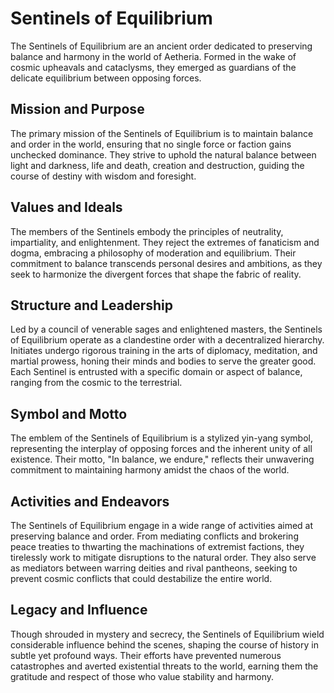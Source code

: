 # Sentinels of Equilibrium

The Sentinels of Equilibrium are an ancient order dedicated to preserving balance and harmony in the world of Aetheria. Formed in the wake of cosmic upheavals and cataclysms, they emerged as guardians of the delicate equilibrium between opposing forces.

## Mission and Purpose

The primary mission of the Sentinels of Equilibrium is to maintain balance and order in the world, ensuring that no single force or faction gains unchecked dominance. They strive to uphold the natural balance between light and darkness, life and death, creation and destruction, guiding the course of destiny with wisdom and foresight.

## Values and Ideals

The members of the Sentinels embody the principles of neutrality, impartiality, and enlightenment. They reject the extremes of fanaticism and dogma, embracing a philosophy of moderation and equilibrium. Their commitment to balance transcends personal desires and ambitions, as they seek to harmonize the divergent forces that shape the fabric of reality.

## Structure and Leadership

Led by a council of venerable sages and enlightened masters, the Sentinels of Equilibrium operate as a clandestine order with a decentralized hierarchy. Initiates undergo rigorous training in the arts of diplomacy, meditation, and martial prowess, honing their minds and bodies to serve the greater good. Each Sentinel is entrusted with a specific domain or aspect of balance, ranging from the cosmic to the terrestrial.

## Symbol and Motto

The emblem of the Sentinels of Equilibrium is a stylized yin-yang symbol, representing the interplay of opposing forces and the inherent unity of all existence. Their motto, "In balance, we endure," reflects their unwavering commitment to maintaining harmony amidst the chaos of the world.

## Activities and Endeavors

The Sentinels of Equilibrium engage in a wide range of activities aimed at preserving balance and order. From mediating conflicts and brokering peace treaties to thwarting the machinations of extremist factions, they tirelessly work to mitigate disruptions to the natural order. They also serve as mediators between warring deities and rival pantheons, seeking to prevent cosmic conflicts that could destabilize the entire world.

## Legacy and Influence

Though shrouded in mystery and secrecy, the Sentinels of Equilibrium wield considerable influence behind the scenes, shaping the course of history in subtle yet profound ways. Their efforts have prevented numerous catastrophes and averted existential threats to the world, earning them the gratitude and respect of those who value stability and harmony.

